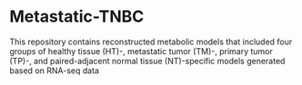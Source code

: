 # Metastatic-TNBC
This repository contains reconstructed metabolic models that included four groups of healthy tissue (HT)-, metastatic tumor (TM)-, primary tumor (TP)-, and paired-adjacent normal tissue (NT)-specific models generated based on RNA-seq data

